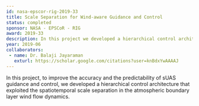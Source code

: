 ```yaml
---
id: nasa-epscor-rig-2019-33
title: Scale Separation for Wind-aware Guidance and Control
status: completed
sponsor: NASA - EPSCoR - RIG
award: 2019-33
description: In this project we developed a hierarchical control architecture that exploited the spatiotemporal scale separation in the atmospheric boundary layer wind flow dynamics.
year: 2019-06
collaborators:
 - name: Dr. Balaji Jayaraman
   exturl: https://scholar.google.com/citations?user=knBdxYwAAAAJ
---
```

In this project, to improve the accuracy and the predictability of sUAS guidance and control, we developed a hierarchical control architecture that exploited the spatiotemporal scale separation in the atmospheric boundary layer wind flow dynamics.